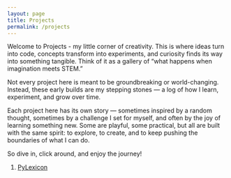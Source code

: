 ```yaml
---
layout: page
title: Projects
permalink: /projects
---
```

<p>Welcome to Projects - my little corner of creativity. This is where ideas turn into code, concepts transform into experiments, and curiosity finds its way into something tangible. Think of it as a gallery of “what happens when imagination meets STEM.”</p><p>Not every project here is meant to be groundbreaking or world-changing. Instead, these early builds are my stepping stones — a log of how I learn, experiment, and grow over time.</p><p>Each project here has its own story — sometimes inspired by a random thought, sometimes by a challenge I set for myself, and often by the joy of learning something new. Some are playful, some practical, but all are built with the same spirit: to explore, to create, and to keep pushing the boundaries of what I can do.</p>
<p>So dive in, click around, and enjoy the journey!</p>
<ol>
<li class="project-links"><a href="http://localhost:4000/projects/pylexicon" class="content-link">PyLexicon</a></li>
</ol>

